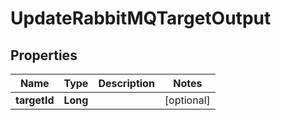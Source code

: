 

# UpdateRabbitMQTargetOutput


## Properties

| Name | Type | Description | Notes |
|------------ | ------------- | ------------- | -------------|
|**targetId** | **Long** |  |  [optional] |



